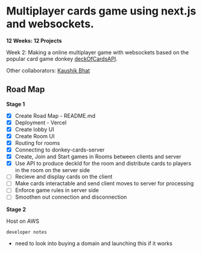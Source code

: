 # Multiplayer cards game using next.js and websockets.

**12 Weeks: 12 Projects**

Week 2:
Making a online multiplayer game with websockets based on the popular card game donkey [deckOfCardsAPI](deckofcardsapi.com).

Other collaborators: [Kaushik Bhat](https://github.com/kaushik-bhat)

## Road Map

**Stage 1**

- [X] Create Road Map - README.md
- [X] Deployment - Vercel
- [X] Create lobby UI
- [X] Create Room UI
- [X] Routing for rooms
- [X] Connecting to donkey-cards-server
- [X] Create, Join and Start games in Rooms between clients and server
- [X] Use API to produce deckId for the room and distribute cards to players in the room on the server side
- [ ] Recieve and display cards on the client
- [ ] Make cards interactable and send client moves to server for processing
- [ ] Enforce game rules in server side
- [ ] Smoothen out connection and disconnection

**Stage 2**

Host on AWS


`developer notes`

* need to look into buying a domain and launching this if it works
